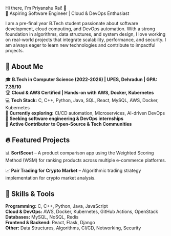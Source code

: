 Hi there, I'm Priyanshu Rai! 👋\
🚀 Aspiring Software Engineer | Cloud & DevOps Enthusiast

I am a pre-final year B.Tech student passionate about software development, cloud computing, and DevOps automation. With a strong foundation in algorithms, data structures, and system design, I love working on real-world projects that integrate scalability, performance, and security. I am always eager to learn new technologies and contribute to impactful projects.

## 🌟 About Me

🎓 **B.Tech in Computer Science (2022-2026) | UPES, Dehradun | GPA: 7.35/10**\
🏆 **Cloud & AWS Certified | Hands-on with AWS, Docker, Kubernetes**\
💻 **Tech Stack:** C, C++, Python, Java, SQL, React, MySQL, AWS, Docker, Kubernetes\
🌱 **Currently exploring:** CI/CD automation, Microservices, AI-driven DevOps\
🎯 **Seeking software engineering & DevOps internships**\
🤝 **Active Contributor to Open-Source & Tech Communities**

## 🔥 Featured Projects

📊 **SortScout** – A product comparison app using the Weighted Scoring Method (WSM) for ranking products across multiple e-commerce platforms.

📈 **Pair Trading for Crypto Market** – Algorithmic trading strategy implementation for crypto market analysis.

## 🚀 Skills & Tools

**Programming:** C, C++, Python, Java, JavaScript\
**Cloud & DevOps:** AWS, Docker, Kubernetes, GitHub Actions, OpenStack\
**Databases:** MySQL, NoSQL, Redis\
**Frontend & Backend:** React, Flask, Django\
**Other:** Data Structures, Algorithms, CI/CD, Networking, Security



